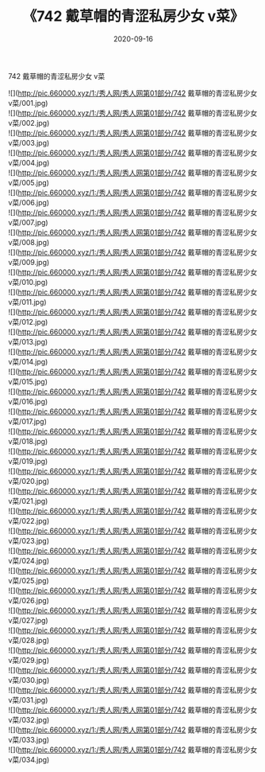 ﻿---
layout: post
title:  《742 戴草帽的青涩私房少女 v菜》
date:   2020-09-16
img: http://pic.660000.xyz/1:/秀人网/秀人网第01部分/742 戴草帽的青涩私房少女 v菜/000.jpg
categories: [美女, 清纯, 唯美]
---

742 戴草帽的青涩私房少女 v菜

  ![](http://pic.660000.xyz/1:/秀人网/秀人网第01部分/742 戴草帽的青涩私房少女 v菜/001.jpg) <br> ![](http://pic.660000.xyz/1:/秀人网/秀人网第01部分/742 戴草帽的青涩私房少女 v菜/002.jpg) <br> ![](http://pic.660000.xyz/1:/秀人网/秀人网第01部分/742 戴草帽的青涩私房少女 v菜/003.jpg) <br> ![](http://pic.660000.xyz/1:/秀人网/秀人网第01部分/742 戴草帽的青涩私房少女 v菜/004.jpg) <br> ![](http://pic.660000.xyz/1:/秀人网/秀人网第01部分/742 戴草帽的青涩私房少女 v菜/005.jpg) <br> ![](http://pic.660000.xyz/1:/秀人网/秀人网第01部分/742 戴草帽的青涩私房少女 v菜/006.jpg) <br> ![](http://pic.660000.xyz/1:/秀人网/秀人网第01部分/742 戴草帽的青涩私房少女 v菜/007.jpg) <br> ![](http://pic.660000.xyz/1:/秀人网/秀人网第01部分/742 戴草帽的青涩私房少女 v菜/008.jpg) <br> ![](http://pic.660000.xyz/1:/秀人网/秀人网第01部分/742 戴草帽的青涩私房少女 v菜/009.jpg) <br> ![](http://pic.660000.xyz/1:/秀人网/秀人网第01部分/742 戴草帽的青涩私房少女 v菜/010.jpg) <br> ![](http://pic.660000.xyz/1:/秀人网/秀人网第01部分/742 戴草帽的青涩私房少女 v菜/011.jpg) <br> ![](http://pic.660000.xyz/1:/秀人网/秀人网第01部分/742 戴草帽的青涩私房少女 v菜/012.jpg) <br> ![](http://pic.660000.xyz/1:/秀人网/秀人网第01部分/742 戴草帽的青涩私房少女 v菜/013.jpg) <br> ![](http://pic.660000.xyz/1:/秀人网/秀人网第01部分/742 戴草帽的青涩私房少女 v菜/014.jpg) <br> ![](http://pic.660000.xyz/1:/秀人网/秀人网第01部分/742 戴草帽的青涩私房少女 v菜/015.jpg) <br> ![](http://pic.660000.xyz/1:/秀人网/秀人网第01部分/742 戴草帽的青涩私房少女 v菜/016.jpg) <br> ![](http://pic.660000.xyz/1:/秀人网/秀人网第01部分/742 戴草帽的青涩私房少女 v菜/017.jpg) <br> ![](http://pic.660000.xyz/1:/秀人网/秀人网第01部分/742 戴草帽的青涩私房少女 v菜/018.jpg) <br> ![](http://pic.660000.xyz/1:/秀人网/秀人网第01部分/742 戴草帽的青涩私房少女 v菜/019.jpg) <br> ![](http://pic.660000.xyz/1:/秀人网/秀人网第01部分/742 戴草帽的青涩私房少女 v菜/020.jpg) <br> ![](http://pic.660000.xyz/1:/秀人网/秀人网第01部分/742 戴草帽的青涩私房少女 v菜/021.jpg) <br> ![](http://pic.660000.xyz/1:/秀人网/秀人网第01部分/742 戴草帽的青涩私房少女 v菜/022.jpg) <br> ![](http://pic.660000.xyz/1:/秀人网/秀人网第01部分/742 戴草帽的青涩私房少女 v菜/023.jpg) <br> ![](http://pic.660000.xyz/1:/秀人网/秀人网第01部分/742 戴草帽的青涩私房少女 v菜/024.jpg) <br> ![](http://pic.660000.xyz/1:/秀人网/秀人网第01部分/742 戴草帽的青涩私房少女 v菜/025.jpg) <br> ![](http://pic.660000.xyz/1:/秀人网/秀人网第01部分/742 戴草帽的青涩私房少女 v菜/026.jpg) <br> ![](http://pic.660000.xyz/1:/秀人网/秀人网第01部分/742 戴草帽的青涩私房少女 v菜/027.jpg) <br> ![](http://pic.660000.xyz/1:/秀人网/秀人网第01部分/742 戴草帽的青涩私房少女 v菜/028.jpg) <br> ![](http://pic.660000.xyz/1:/秀人网/秀人网第01部分/742 戴草帽的青涩私房少女 v菜/029.jpg) <br> ![](http://pic.660000.xyz/1:/秀人网/秀人网第01部分/742 戴草帽的青涩私房少女 v菜/030.jpg) <br> ![](http://pic.660000.xyz/1:/秀人网/秀人网第01部分/742 戴草帽的青涩私房少女 v菜/031.jpg) <br> ![](http://pic.660000.xyz/1:/秀人网/秀人网第01部分/742 戴草帽的青涩私房少女 v菜/032.jpg) <br> ![](http://pic.660000.xyz/1:/秀人网/秀人网第01部分/742 戴草帽的青涩私房少女 v菜/033.jpg) <br> ![](http://pic.660000.xyz/1:/秀人网/秀人网第01部分/742 戴草帽的青涩私房少女 v菜/034.jpg) <br>